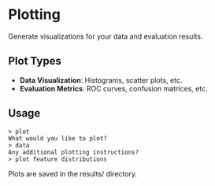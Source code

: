 # Plotting

Generate visualizations for your data and evaluation results.

## Plot Types

- **Data Visualization**: Histograms, scatter plots, etc.
- **Evaluation Metrics**: ROC curves, confusion matrices, etc.

## Usage

```plaintext
> plot
What would you like to plot?
> data
Any additional plotting instructions?
> plot feature distributions
```

Plots are saved in the results/ directory.
